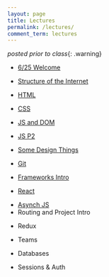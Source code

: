 ```yaml
---
layout: page
title: Lectures
permalink: /lectures/
comment_term: lectures
---
```



*posted prior to class*{: .warning}

<!-- 
<iframe style="transform: scale(0.5) translateX(-850px) translateY(-500px) " width="1600" height="1000" src="https://www.notion.so/brunchlabs/546f410dbf0e44f1a5d9f8d8870acc27?v=b8bc3ee253a6459386e758a316e29dd2" frameborder="0" allowfullscreen></iframe> 
-->


<!-- <script>
var proxyUrl = 'https://glacial-fjord-69804.herokuapp.com/',
    targetUrl = 'https://www.notion.so/brunchlabs/546f410dbf0e44f1a5d9f8d8870acc27?v=b8bc3ee253a6459386e758a316e29dd2'

// var data = {"collectionId":"3d23ca2c-401d-4d1b-998b-21287337caa4","collectionViewId":"f655aefd-1842-4e02-91ff-0960fb724696","query":{"aggregate":[{"id":"count","type":"title","view_type":"gallery","aggregation_type":"count"}],"filter":[],"sort":[],"filter_operator":"and"},"loader":{"type":"table","limit":70,"userTimeZone":"America/New_York","userLocale":"en","loadContentCover":true}}
// ;

fetch(proxyUrl + targetUrl, {
  method: 'GET', 
  // body: JSON.stringify(data), 
  headers:{
    'Content-Type': 'application/json'
  }
})
.then(res => res.json())
.then(response => {
  console.log('Success:', JSON.stringify(response.recordMap.block));
})
.catch(error => console.error('Error:', error));
 
</script> -->

<!-- * 3/31 Welcome -->
* [6/25 Welcome](00_welcome/)
<!-- * Structure of the Internet -->
<!-- * 3/31 Structure of the Internet -->
* [Structure of the Internet](01_interwebs/)
<!-- * HTML -->
<!-- * 4/1 HTML -->
* [HTML](02_html/)
<!-- * CSS -->
<!-- * 4/2 CSS -->
* [CSS](03_css/)
<!-- * JS and DOM -->
<!-- * 4/7 JS and DOM -->
* [JS and DOM](04_js1)
<!-- * JS P2 -->
<!-- * 4/9 JS P2 -->
* [JS P2](05_js2)
<!-- * Some Design Things -->
<!-- * 4/8 Some Design Things -->
* [Some Design Things](03_design/)
<!-- * Git -->
<!-- * 4/8 Git -->
* [Git](02_git/)
<!-- * Frameworks Intro -->
<!-- * 4/14 Frameworks Intro -->
* [Frameworks Intro](06_react1)
<!-- * React -->
<!-- * 4/16 React -->
* [React](07_react2)
<!-- * HUH 4/22 Project Intro -->
<!-- * HUH [4/24 Projects](07_project_intro) -->
<!-- * HUH [4/25 Projects Intro](../projects/) -->
<!-- * Asynch JS -->
<!-- * 4/21 Asynch JS -->
* [Asynch JS](08_asynch_js)
* Routing and Project Intro
<!-- * 4/23 Routing and Project Intro -->
<!-- * [4/23 Routing and Project Intro](09_routing) -->
* Redux
<!-- * 4/28 Redux -->
<!-- * [4/28 Redux](10_redux) -->
* Teams
<!-- * 5/05 Teams -->
<!-- * [5/05 Teams](12_teams-intro) -->
* Databases
<!-- * 5/07 Databases -->
<!-- * [5/07 Databases](12_intro_to_databases) -->
<!-- * 5/5 Pitches -->
<!-- * [5/5 Pitches](11_pitches) -->
* Sessions & Auth
<!-- * 5/12 Sessions & Auth -->
<!-- * [5/12 Sessions & Auth](13_sessions_auth) -->
<!-- * [5/7 Teams](13_teams) -->
<!-- * 5/14 Websockets, Image and File storage, ReactNative, TeamTime -->
<!-- * [5/14 Websockets, Image and File storage, ReactNative, TeamTime](15_ec_shorts) -->
<!-- * 5/14 In Class TeamWork Time -->
<!-- * 5/19 In Class TeamWork Time -->
<!-- * 5/19 In Class TeamWork Time -->
<!-- * 5/21 Mockup Sharing -->
<!-- * 5/26 In Class TeamWork Time -->
<!-- * 5/28 In Class TeamWork Time -->
<!-- * 6/02 Wrapup -->
<!-- * [6/02 Wrapup](16_wrapup) -->
<!-- * 6/09 TBD Final Demo Session -->
